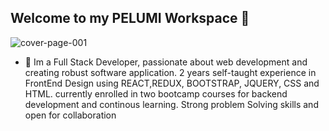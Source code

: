 ## Welcome to my PELUMI Workspace 👋

![cover-page-001](https://github.com/user-attachments/assets/7c79fc3d-6738-44b2-a809-8c7892e1aaf8)

- 🔭 Im a  Full Stack Developer, passionate about web development and creating robust software application. 2 years self-taught experience in FrontEnd Design using REACT,REDUX, BOOTSTRAP, JQUERY, CSS and HTML. currently enrolled in two bootcamp courses for backend development and continous learning. Strong problem Solving skills and open for collaboration
<!--
